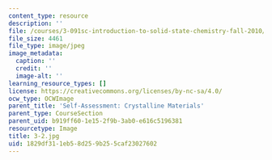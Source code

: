 ```yaml
---
content_type: resource
description: ''
file: /courses/3-091sc-introduction-to-solid-state-chemistry-fall-2010/1829df311eb58d259b255caf23027602_3-2.jpg
file_size: 4461
file_type: image/jpeg
image_metadata:
  caption: ''
  credit: ''
  image-alt: ''
learning_resource_types: []
license: https://creativecommons.org/licenses/by-nc-sa/4.0/
ocw_type: OCWImage
parent_title: 'Self-Assessment: Crystalline Materials'
parent_type: CourseSection
parent_uid: b919ff60-1e15-2f9b-3ab0-e616c5196381
resourcetype: Image
title: 3-2.jpg
uid: 1829df31-1eb5-8d25-9b25-5caf23027602
---
```

